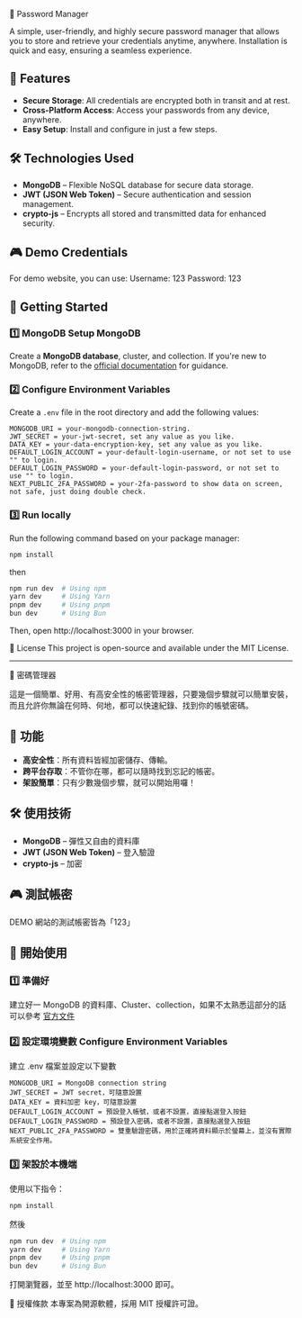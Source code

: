  🔐 Password Manager

A simple, user-friendly, and highly secure password manager that allows you to store and retrieve your credentials anytime, anywhere. Installation is quick and easy, ensuring a seamless experience.

## 🚀 Features

- **Secure Storage**: All credentials are encrypted both in transit and at rest.
- **Cross-Platform Access**: Access your passwords from any device, anywhere.
- **Easy Setup**: Install and configure in just a few steps.

## 🛠️ Technologies Used

- **MongoDB** – Flexible NoSQL database for secure data storage.
- **JWT (JSON Web Token)** – Secure authentication and session management.
- **crypto-js** – Encrypts all stored and transmitted data for enhanced security.

## 🎮 Demo Credentials

For demo website, you can use:
Username: 123 Password: 123

## 📖 Getting Started

### 1️⃣ MongoDB Setup MongoDB

Create a **MongoDB database**, cluster, and collection. If you're new to MongoDB, refer to the [official documentation](https://www.mongodb.com/docs/) for guidance.

### 2️⃣ Configure Environment Variables

Create a `.env` file in the root directory and add the following values:

```env
MONGODB_URI = your-mongodb-connection-string.
JWT_SECRET = your-jwt-secret, set any value as you like.
DATA_KEY = your-data-encryption-key, set any value as you like.
DEFAULT_LOGIN_ACCOUNT = your-default-login-username, or not set to use "" to login.
DEFAULT_LOGIN_PASSWORD = your-default-login-password, or not set to use "" to login.
NEXT_PUBLIC_2FA_PASSWORD = your-2fa-password to show data on screen, not safe, just doing double check.
```

### 3️⃣ Run locally
Run the following command based on your package manager:

```bash
npm install
```

then

```bash
npm run dev  # Using npm
yarn dev     # Using Yarn
pnpm dev     # Using pnpm
bun dev      # Using Bun
```

Then, open http://localhost:3000 in your browser.

📜 License
This project is open-source and available under the MIT License.


---

 🔐 密碼管理器

這是一個簡單、好用、有高安全性的帳密管理器，只要幾個步驟就可以簡單安裝，而且允許你無論在何時、何地，都可以快速紀錄、找到你的帳號密碼。

## 🚀 功能

- **高安全性**：所有資料皆經加密儲存、傳輸。
- **跨平台存取**：不管你在哪，都可以隨時找到忘記的帳密。
- **架設簡單**：只有少數幾個步驟，就可以開始用囉！

## 🛠️ 使用技術

- **MongoDB** – 彈性又自由的資料庫
- **JWT (JSON Web Token)** – 登入驗證
- **crypto-js** – 加密

## 🎮 測試帳密

DEMO 網站的測試帳密皆為「123」

## 📖 開始使用

### 1️⃣ 準備好

建立好一 MongoDB 的資料庫、Cluster、collection，如果不太熟悉這部分的話可以參考 [官方文件](https://www.mongodb.com/docs/) 

### 2️⃣ 設定環境變數 Configure Environment Variables

建立 .env 檔案並設定以下變數

```env
MONGODB_URI = MongoDB connection string
JWT_SECRET = JWT secret，可隨意設置
DATA_KEY = 資料加密 key，可隨意設置
DEFAULT_LOGIN_ACCOUNT = 預設登入帳號，或者不設置，直接點選登入按鈕
DEFAULT_LOGIN_PASSWORD = 預設登入密碼，或者不設置，直接點選登入按鈕
NEXT_PUBLIC_2FA_PASSWORD = 雙重驗證密碼，用於正確將資料顯示於螢幕上，並沒有實際系統安全作用。
```

### 3️⃣ 架設於本機端
使用以下指令：

```bash
npm install
```

然後

```bash
npm run dev  # Using npm
yarn dev     # Using Yarn
pnpm dev     # Using pnpm
bun dev      # Using Bun
```

打開瀏覽器，並至 http://localhost:3000 即可。

📜 授權條款
本專案為開源軟體，採用 MIT 授權許可證。